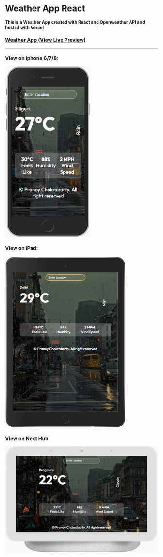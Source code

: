# Weather App React

#### This is a Weather App created with React and Openweather API and hosted with Vercel

### [Weather App (View Live Preview)](https://weather-app-pranoy.vercel.app/)

---

### View on iphone 6/7/8:
![image](https://github.com/developersview/weather-app-react/blob/master/images/iphoness.png) 

### View on iPad:
![image](https://github.com/developersview/weather-app-react/blob/master/images/ipadss.png) 

### View on Next Hub:
![image](https://github.com/developersview/weather-app-react/blob/master/images/nexthubss.png) 



